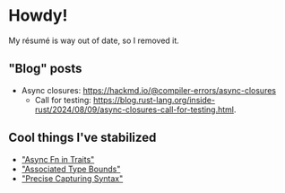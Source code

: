 # Howdy! 

My résumé is way out of date, so I removed it.

## "Blog" posts

- Async closures: <https://hackmd.io/@compiler-errors/async-closures>
  - Call for testing: <https://blog.rust-lang.org/inside-rust/2024/08/09/async-closures-call-for-testing.html>.

## Cool things I've stabilized

- ["Async Fn in Traits"](https://github.com/rust-lang/rust/pull/115822)
- ["Associated Type Bounds"](https://github.com/rust-lang/rust/pull/122055)
- ["Precise Capturing Syntax"](https://github.com/rust-lang/rust/pull/127672)
